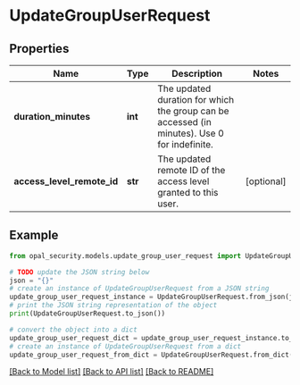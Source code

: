 # UpdateGroupUserRequest


## Properties

Name | Type | Description | Notes
------------ | ------------- | ------------- | -------------
**duration_minutes** | **int** | The updated duration for which the group can be accessed (in minutes). Use 0 for indefinite. | 
**access_level_remote_id** | **str** | The updated remote ID of the access level granted to this user. | [optional] 

## Example

```python
from opal_security.models.update_group_user_request import UpdateGroupUserRequest

# TODO update the JSON string below
json = "{}"
# create an instance of UpdateGroupUserRequest from a JSON string
update_group_user_request_instance = UpdateGroupUserRequest.from_json(json)
# print the JSON string representation of the object
print(UpdateGroupUserRequest.to_json())

# convert the object into a dict
update_group_user_request_dict = update_group_user_request_instance.to_dict()
# create an instance of UpdateGroupUserRequest from a dict
update_group_user_request_from_dict = UpdateGroupUserRequest.from_dict(update_group_user_request_dict)
```
[[Back to Model list]](../README.md#documentation-for-models) [[Back to API list]](../README.md#documentation-for-api-endpoints) [[Back to README]](../README.md)


